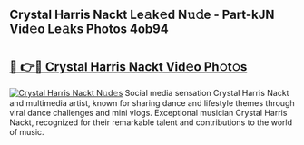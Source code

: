 ## Crystal Harris Nackt Le𝚊k𝚎d N𝚞𝚍e - Part-kJN Vid𝚎o Le𝚊ks Photos 4ob94

# <h2><a href="http://fb8olr.evod.top/?m=Crystal+Harris+Nackt">🔗 👉🔴 Crystal Harris Nackt Vid𝚎o Ph𝚘t𝚘s</a></h2>

[![Crystal Harris Nackt N𝚞d𝚎s](https://i.imgur.com/8V9OHl7.gif)](http://fb8olr.evod.top/?m=Crystal+Harris+Nackt)
Social media sensation Crystal Harris Nackt and multimedia artist, known for sharing dance and lifestyle themes through viral dance challenges and mini vlogs. Exceptional musician Crystal Harris Nackt, recognized for their remarkable talent and contributions to the world of music. 
